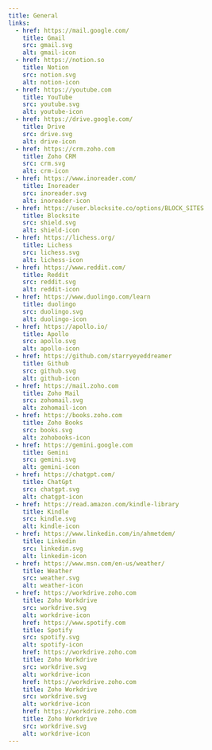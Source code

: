 ```yaml
---
title: General
links:
  - href: https://mail.google.com/
    title: Gmail
    src: gmail.svg
    alt: gmail-icon
  - href: https://notion.so
    title: Notion
    src: notion.svg
    alt: notion-icon
  - href: https://youtube.com
    title: YouTube
    src: youtube.svg
    alt: youtube-icon
  - href: https://drive.google.com/
    title: Drive
    src: drive.svg
    alt: drive-icon
  - href: https://crm.zoho.com
    title: Zoho CRM
    src: crm.svg
    alt: crm-icon
  - href: https://www.inoreader.com/
    title: Inoreader
    src: inoreader.svg
    alt: inoreader-icon
  - href: https://user.blocksite.co/options/BLOCK_SITES
    title: Blocksite
    src: shield.svg
    alt: shield-icon
  - href: https://lichess.org/
    title: Lichess
    src: lichess.svg
    alt: lichess-icon
  - href: https://www.reddit.com/
    title: Reddit
    src: reddit.svg
    alt: reddit-icon
  - href: https://www.duolingo.com/learn
    title: duolingo
    src: duolingo.svg
    alt: duolingo-icon
  - href: https://apollo.io/
    title: Apollo
    src: apollo.svg
    alt: apollo-icon
  - href: https://github.com/starryeyeddreamer
    title: Github
    src: github.svg
    alt: github-icon
  - href: https://mail.zoho.com
    title: Zoho Mail
    src: zohomail.svg
    alt: zohomail-icon
  - href: https://books.zoho.com
    title: Zoho Books
    src: books.svg
    alt: zohobooks-icon
  - href: https://gemini.google.com
    title: Gemini
    src: gemini.svg
    alt: gemini-icon
  - href: https://chatgpt.com/
    title: ChatGpt
    src: chatgpt.svg
    alt: chatgpt-icon
  - href: https://read.amazon.com/kindle-library
    title: Kindle
    src: kindle.svg
    alt: kindle-icon
  - href: https://www.linkedin.com/in/ahmetdem/
    title: Linkedin
    src: linkedin.svg
    alt: linkedin-icon
  - href: https://www.msn.com/en-us/weather/
    title: Weather
    src: weather.svg
    alt: weather-icon
  - href: https://workdrive.zoho.com
    title: Zoho Workdrive
    src: workdrive.svg
    alt: workdrive-icon
    href: https://www.spotify.com
    title: Spotify
    src: spotify.svg
    alt: spotify-icon
    href: https://workdrive.zoho.com
    title: Zoho Workdrive
    src: workdrive.svg
    alt: workdrive-icon
    href: https://workdrive.zoho.com
    title: Zoho Workdrive
    src: workdrive.svg
    alt: workdrive-icon
    href: https://workdrive.zoho.com
    title: Zoho Workdrive
    src: workdrive.svg
    alt: workdrive-icon
---
```

